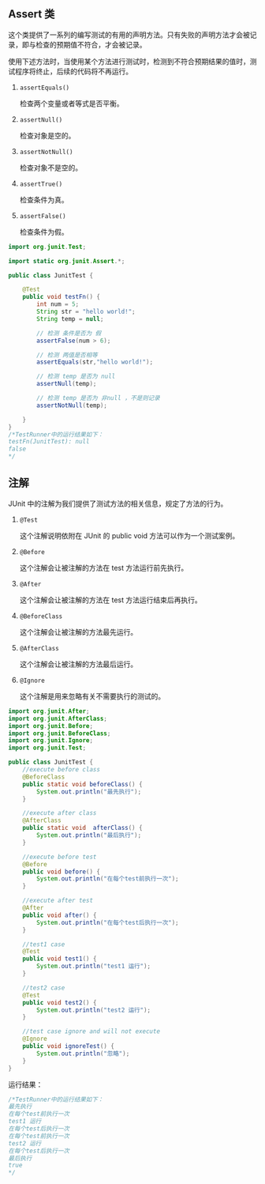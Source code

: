 ## Assert  类

这个类提供了一系列的编写测试的有用的声明方法。只有失败的声明方法才会被记录，即与检查的预期值不符合，才会被记录。

使用下述方法时，当使用某个方法进行测试时，检测到不符合预期结果的值时，测试程序将终止，后续的代码将不再运行。

1. `assertEquals()`

   检查两个变量或者等式是否平衡。

2. `assertNull()`

   检查对象是空的。

3. `assertNotNull()`

   检查对象不是空的。

4. `assertTrue()`

   检查条件为真。

5. `assertFalse()`

   检查条件为假。

```java
import org.junit.Test;

import static org.junit.Assert.*;

public class JunitTest {

    @Test
    public void testFn() {
        int num = 5;
        String str = "hello world!";
        String temp = null;

        // 检测 条件是否为 假
        assertFalse(num > 6);

        // 检测 两值是否相等
        assertEquals(str,"hello world!");

        // 检测 temp 是否为 null
        assertNull(temp);

        // 检测 temp 是否为 非null ，不是则记录
        assertNotNull(temp);

    }
}
/*TestRunner中的运行结果如下：
testFn(JunitTest): null
false
*/

```

## 注解

JUnit 中的注解为我们提供了测试方法的相关信息，规定了方法的行为。

1. `@Test`

   这个注解说明依附在 JUnit 的 public void 方法可以作为一个测试案例。

2. `@Before`

   这个注解会让被注解的方法在 test 方法运行前先执行。

3. `@After`

   这个注解会让被注解的方法在 test 方法运行结束后再执行。

4. `@BeforeClass`

   这个注解会让被注解的方法最先运行。

5. `@AfterClass`

   这个注解会让被注解的方法最后运行。

6. `@Ignore`

   这个注解是用来忽略有关不需要执行的测试的。

```java
import org.junit.After;
import org.junit.AfterClass;
import org.junit.Before;
import org.junit.BeforeClass;
import org.junit.Ignore;
import org.junit.Test;

public class JunitTest {
    //execute before class
    @BeforeClass
    public static void beforeClass() {
        System.out.println("最先执行");
    }

    //execute after class
    @AfterClass
    public static void  afterClass() {
        System.out.println("最后执行");
    }

    //execute before test
    @Before
    public void before() {
        System.out.println("在每个test前执行一次");
    }

    //execute after test
    @After
    public void after() {
        System.out.println("在每个test后执行一次");
    }

    //test1 case
    @Test
    public void test1() {
        System.out.println("test1 运行");
    }

    //test2 case
    @Test
    public void test2() {
        System.out.println("test2 运行");
    }

    //test case ignore and will not execute
    @Ignore
    public void ignoreTest() {
        System.out.println("忽略");
    }
}
```

运行结果：

```java
/*TestRunner中的运行结果如下：
最先执行
在每个test前执行一次
test1 运行
在每个test后执行一次
在每个test前执行一次
test2 运行
在每个test后执行一次
最后执行
true
*/
```

